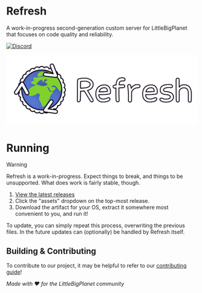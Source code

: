 # Refresh

A work-in-progress second-generation custom server for LittleBigPlanet that focuses on code quality and reliability.

[![Discord](https://img.shields.io/discord/1049223665243389953?label=Discord)](https://discord.gg/xN5yKdxmWG)

<p align="center">
  <img width="600" src="https://github.com/LittleBigRefresh/Branding/blob/main/logos/refresh_type_transparent.png">
</p>

# Running

> [!WARNING]
> Refresh is a work-in-progress. Expect things to break, and things to be unsupported. What does work is fairly stable, though.

1. [View the latest releases](https://github.com/LittleBigRefresh/Refresh/releases)
1. Click the "assets" dropdown on the top-most release.
1. Download the artifact for your OS, extract it somewhere most convenient to you, and run it!

To update, you can simply repeat this process, overwriting the previous files.
In the future updates can (optionally) be handled by Refresh itself.

## Building & Contributing
To contribute to our project, it may be helpful to refer to our [contributing guide](CONTRIBUTING.md)!

*Made with :heart: for the LittleBigPlanet community*
